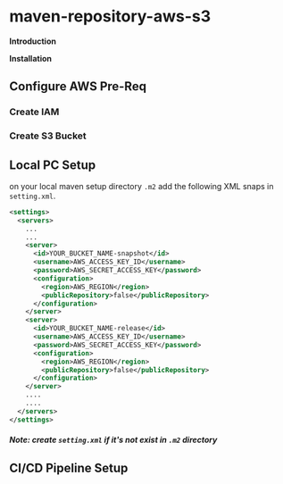 # maven-repository-aws-s3

**Introduction**

**Installation**



## Configure AWS Pre-Req



### Create IAM



### Create S3 Bucket




## Local PC Setup

on your local maven setup directory ```.m2``` add the following XML snaps in ```setting.xml```. 

```xml
<settings>
  <servers>
    ...
    ...
    <server>
      <id>YOUR_BUCKET_NAME-snapshot</id>
      <username>AWS_ACCESS_KEY_ID</username>
      <password>AWS_SECRET_ACCESS_KEY</password>
      <configuration>
        <region>AWS_REGION</region>
        <publicRepository>false</publicRepository>
      </configuration>
    </server>
    <server>
      <id>YOUR_BUCKET_NAME-release</id>
      <username>AWS_ACCESS_KEY_ID</username>
      <password>AWS_SECRET_ACCESS_KEY</password>
      <configuration>
        <region>AWS_REGION</region>
        <publicRepository>false</publicRepository>
      </configuration>
    </server>
    ....
    ....
  </servers>
</settings>
```

##### Note: create ```setting.xml``` if it's not exist in ```.m2``` directory


## CI/CD Pipeline Setup
